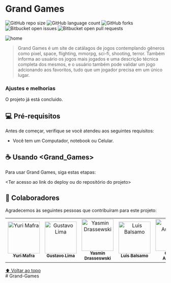 # Grand Games


![GitHub repo size](https://img.shields.io/github/repo-size/iuricode/README-template?style=for-the-badge)
![GitHub language count](https://img.shields.io/github/languages/count/iuricode/README-template?style=for-the-badge)
![GitHub forks](https://img.shields.io/github/forks/iuricode/README-template?style=for-the-badge)
![Bitbucket open issues](https://img.shields.io/bitbucket/issues/iuricode/README-template?style=for-the-badge)
![Bitbucket open pull requests](https://img.shields.io/bitbucket/pr-raw/iuricode/README-template?style=for-the-badge)

<img src="https://user-images.githubusercontent.com/103078329/171071895-b9f18ef8-2659-42c2-80da-41261c50c804.png" alt="home">


> Grand Games é um site de catálagos de jogos contemplando gêneros como pixel, space, flighting, mmorpg, sci-fi, shooting, terror. 
> Também informa ao usuário os jogos mais jogados e uma descrição técnica completa dos mesmos, e o usuário também pode validar um jogo adcionando
> aos favoritos, tudo que um jogador precisa em um único lugar.      

### Ajustes e melhorias

O projeto já está concluido.

## 💻 Pré-requisitos

Antes de começar, verifique se você atendeu aos seguintes requisitos:
<!---Estes são apenas requisitos de exemplo. Adicionar, duplicar ou remover conforme necessário--->
* Você tem um Computador, notebook ou Celular.

## ☕ Usando <Grand_Games>

Para usar Grand Games, siga estas etapas:


<Ter acesso ao link do deploy ou do repositório do projeto>


## 🤝 Colaboradores

Agradecemos às seguintes pessoas que contribuíram para este projeto:

<table>
  <tr>
    <td align="center">
      <a href="#">
        <img src="https://pps.whatsapp.net/v/t61.24694-24/265430558_279759207524452_5210126146464053473_n.jpg?ccb=11-4&oh=01_AVxm6yvtVuGqv1e5g3Ye1JtaRyiEeYM2Iw96f1WaEchnxg&oe=62A6620D" width="100px;" alt ="Yuri Mafra" /><br>
        <sub>
          <b>Yuri Mafra</b>
        </sub>
      </a>
    </td>
    <td align="center">
      <a href="#">
        <img src="https://pps.whatsapp.net/v/t61.24694-24/179021368_1105470823605947_703763998611771131_n.jpg?ccb=11-4&oh=2f23136c4dde02351efca4cfef1d66a0&oe=62A40842" width="100px;" alt="Gustavo Lima"/><br>
        <sub>
          <b>Gustavo Lima</b>
        </sub>
      </a>
    </td>
    <td align="center">
      <a href="#">
        <img src="https://pps.whatsapp.net/v/t61.24694-24/247784055_1300444227133141_2187770705221756542_n.jpg?ccb=11-4&oh=01_AVwEWwhrpbS8OTxUO-ObiH5Kw7O_MLYgIfMQghTIIYBqVg&oe=62A50211" width="100px;" alt="Yasmin Drassewski"/><br>
        <sub>
          <b>Yasmin Drasseswski</b>
        </sub>
      </a>
    </td>
      <td align="center">
      <a href="#">
        <img src="https://pps.whatsapp.net/v/t61.24694-24/259089301_679105383232276_1983520050897799472_n.jpg?ccb=11-4&oh=01_AVzzT8M8h3JUzEERlc8zuGqCdQOwTHpNb0yuuhDsnzN11A&oe=62A3AF7E" width="100px;" alt ="Luis Balsamo" /><br>
        <sub>
          <b>Luis Balsamo</b>
        </sub>
      </a>
    </td>
     <td align="center">
      <a href="#">
        <img src="https://pps.whatsapp.net/v/t61.24694-24/209301939_2992291554387044_1063108223435609332_n.jpg?ccb=11-4&oh=523fd59c893848fe6214c75e1044c7ec&oe=62A2B8CC" width="100px;" alt ="Otávio Augusto" /><br>
        <sub>
          <b>Otávio Augusto</b>
        </sub>
      </a>
    </td>
  </tr>
</table>




[⬆ Voltar ao topo](#nome-do-projeto)<br># Grand-Games
